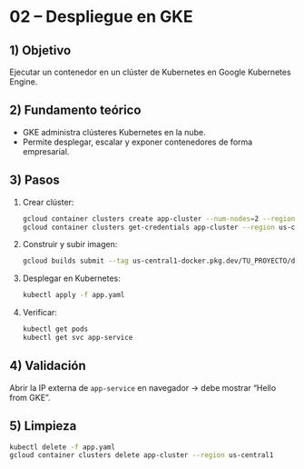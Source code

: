 # 02 – Despliegue en GKE

## 1) Objetivo
Ejecutar un contenedor en un clúster de Kubernetes en Google Kubernetes Engine.

## 2) Fundamento teórico
- GKE administra clústeres Kubernetes en la nube.
- Permite desplegar, escalar y exponer contenedores de forma empresarial.

## 3) Pasos
1. Crear clúster:  
   ```bash
   gcloud container clusters create app-cluster --num-nodes=2 --region us-central1
   gcloud container clusters get-credentials app-cluster --region us-central1
   ```
2. Construir y subir imagen:  
   ```bash
   gcloud builds submit --tag us-central1-docker.pkg.dev/TU_PROYECTO/docker-repo/app-gke
   ```
3. Desplegar en Kubernetes:  
   ```bash
   kubectl apply -f app.yaml
   ```
4. Verificar:  
   ```bash
   kubectl get pods
   kubectl get svc app-service
   ```

## 4) Validación
Abrir la IP externa de `app-service` en navegador → debe mostrar “Hello from GKE”.

## 5) Limpieza
```bash
kubectl delete -f app.yaml
gcloud container clusters delete app-cluster --region us-central1
```
